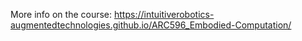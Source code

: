 More info on the course: https://intuitiverobotics-augmentedtechnologies.github.io/ARC596_Embodied-Computation/

